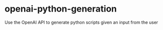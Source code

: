 # openai-python-generation
Use the OpenAI API to generate python scripts given an input from the user
